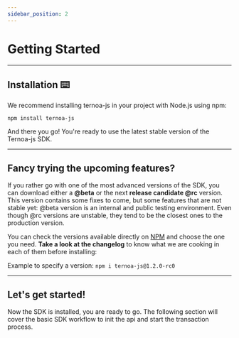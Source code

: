 ```yaml
---
sidebar_position: 2
---
```


# Getting Started

___

## Installation ⌨️

We recommend installing ternoa-js in your project with Node.js using npm: 

`npm install ternoa-js`

And there you go! You're ready to use the latest stable version of the Ternoa-js SDK.

___

## Fancy trying the upcoming features? 

If you rather go with one of the most advanced versions of the SDK, you can download either a **@beta** or the next **release candidate @rc** version. This version contains some fixes to come, but some features that are not stable yet: @beta version is an internal and public testing environment. Even though @rc versions are unstable, they tend to be the closest ones to the production version.

You can check the versions available directly on [NPM](https://www.npmjs.com/package/ternoa-js) and choose the one you need.  **Take a look at the changelog** to know what we are cooking in each of them before installing: 

Example to specify a version: `npm i ternoa-js@1.2.0-rc0` 

___

## Let's get started!

Now the SDK is installed, you are ready to go. The following section will cover the basic SDK workflow to init the api and start the transaction process.